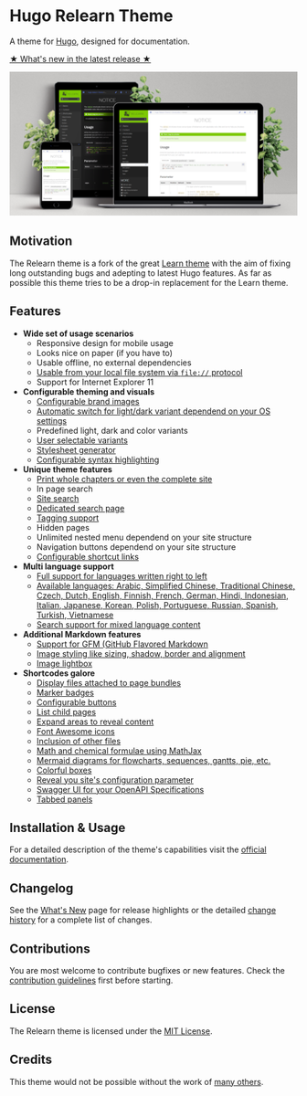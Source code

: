 # Hugo Relearn Theme

A theme for [Hugo](https://gohugo.io/), designed for documentation.

[★ What's new in the latest release ★](https://mcshelby.github.io/hugo-theme-relearn/basics/migration)

![Image of the Relearn theme in light and dark mode on phone, tablet and desktop](https://github.com/McShelby/hugo-theme-relearn/raw/main/images/hero.png)

## Motivation

The Relearn theme is a fork of the great [Learn theme](https://github.com/matcornic/hugo-theme-learn) with the aim of fixing long outstanding bugs and adepting to latest Hugo features. As far as possible this theme tries to be a drop-in replacement for the Learn theme.

## Features

- **Wide set of usage scenarios**
  - Responsive design for mobile usage
  - Looks nice on paper (if you have to)
  - Usable offline, no external dependencies
  - [Usable from your local file system via `file://` protocol](https://mcshelby.github.io/hugo-theme-relearn/basics/configuration#serving-your-page-from-the-filesystem)
  - Support for Internet Explorer 11
- **Configurable theming and visuals**
  - [Configurable brand images](https://mcshelby.github.io/hugo-theme-relearn/basics/customization#change-the-logo)
  - [Automatic switch for light/dark variant dependend on your OS settings](https://mcshelby.github.io/hugo-theme-relearn/basics/customization#adjusting-to-os-settings)
  - Predefined light, dark and color variants
  - [User selectable variants](https://mcshelby.github.io/hugo-theme-relearn/basics/customization#multiple-variants)
  - [Stylesheet generator](https://mcshelby.github.io/hugo-theme-relearn/basics/generator)
  - [Configurable syntax highlighting](https://mcshelby.github.io/hugo-theme-relearn/cont/syntaxhighlight)
- **Unique theme features**
  - [Print whole chapters or even the complete site](https://mcshelby.github.io/hugo-theme-relearn/basics/configuration#activate-print-support)
  - In page search
  - [Site search](https://mcshelby.github.io/hugo-theme-relearn/basics/configuration#activate-search)
  - [Dedicated search page](https://mcshelby.github.io/hugo-theme-relearn/basics/configuration#activate-dedicated-search-page)
  - [Tagging support](https://mcshelby.github.io/hugo-theme-relearn/cont/tags)
  - Hidden pages
  - Unlimited nested menu dependend on your site structure
  - Navigation buttons dependend on your site structure
  - [Configurable shortcut links](https://mcshelby.github.io/hugo-theme-relearn/cont/menushortcuts)
- **Multi language support**
  - [Full support for languages written right to left](https://mcshelby.github.io/hugo-theme-relearn/cont/i18n)
  - [Available languages: Arabic, Simplified Chinese, Traditional Chinese, Czech, Dutch, English, Finnish, French, German, Hindi, Indonesian, Italian, Japanese, Korean, Polish, Portuguese, Russian, Spanish, Turkish, Vietnamese](https://mcshelby.github.io/hugo-theme-relearn/cont/i18n#basic-configuration)
  - [Search support for mixed language content](https://mcshelby.github.io/hugo-theme-relearn/cont/i18n#search)
- **Additional Markdown features**
  - [Support for GFM (GitHub Flavored Markdown](https://mcshelby.github.io/hugo-theme-relearn/cont/markdown)
  - [Image styling like sizing, shadow, border and alignment](https://mcshelby.github.io/hugo-theme-relearn/cont/markdown#further-image-formatting)
  - [Image lightbox](https://mcshelby.github.io/hugo-theme-relearn/cont/markdown#further-image-formatting#lightbox)
- **Shortcodes galore**
  - [Display files attached to page bundles](https://mcshelby.github.io/hugo-theme-relearn/shortcodes/attachments)
  - [Marker badges](https://mcshelby.github.io/hugo-theme-relearn/shortcodes/badge)
  - [Configurable buttons](https://mcshelby.github.io/hugo-theme-relearn/shortcodes/button)
  - [List child pages](https://mcshelby.github.io/hugo-theme-relearn/shortcodes/children)
  - [Expand areas to reveal content](https://mcshelby.github.io/hugo-theme-relearn/shortcodes/expand)
  - [Font Awesome icons](https://mcshelby.github.io/hugo-theme-relearn/shortcodes/icon)
  - [Inclusion of other files](https://mcshelby.github.io/hugo-theme-relearn/shortcodes/include)
  - [Math and chemical formulae using MathJax](https://mcshelby.github.io/hugo-theme-relearn/shortcodes/math)
  - [Mermaid diagrams for flowcharts, sequences, gantts, pie, etc.](https://mcshelby.github.io/hugo-theme-relearn/shortcodes/mermaid)
  - [Colorful boxes](https://mcshelby.github.io/hugo-theme-relearn/shortcodes/notice)
  - [Reveal you site's configuration parameter](https://mcshelby.github.io/hugo-theme-relearn/shortcodes/siteparam)
  - [Swagger UI for your OpenAPI Specifications](https://mcshelby.github.io/hugo-theme-relearn/shortcodes/swagger)
  - [Tabbed panels](https://mcshelby.github.io/hugo-theme-relearn/shortcodes/tabs)

## Installation & Usage

For a detailed description of the theme's capabilities visit the [official documentation](https://mcshelby.github.io/hugo-theme-relearn/).

## Changelog

See the [What's New](https://mcshelby.github.io/hugo-theme-relearn/basics/migration) page for release highlights or the detailed [change history](https://mcshelby.github.io/hugo-theme-relearn/basics/history) for a complete list of changes.

## Contributions

You are most welcome to contribute bugfixes or new features. Check the [contribution guidelines](https://mcshelby.github.io/hugo-theme-relearn/dev/contributing) first before starting.

## License

The Relearn theme is licensed under the [MIT License](https://github.com/McShelby/hugo-theme-relearn/blob/main/LICENSE).

## Credits

This theme would not be possible without the work of [many others](https://mcshelby.github.io/hugo-theme-relearn/more/credits).
